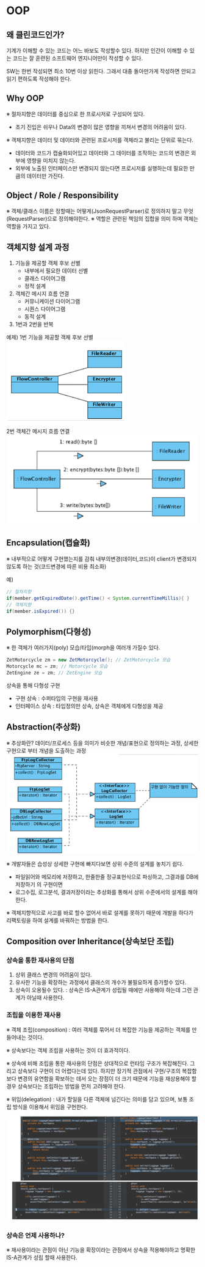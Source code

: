 # OOP

## 왜 클린코드인가?
기계가 이해할 수 있는 코드는 어느 바보도 작성할수 있다. 하지만 인간이 이해할 수 있는 코드는 잘 훈련된 소프트웨어 엔지니어만이 작성할 수 있다. 

SW는 한번 작성되면 최소 10번 이상 읽힌다. 그래서 대충 돌아만가게 작성하면 안되고 읽기 편하도록 작성해야 한다.

## Why OOP
※ 절차지향은 데이터를 중심으로 한 프로시저로 구성되어 있다.
- 초기 진입은 쉬우나 Data의 변경이 많은 영향을 끼쳐서 변경의 어려움이 있다. 

※ 객체지향은 데이터 및 데이터와 관련된 프로시저를 객체라고 불리는 단위로 묶는다.
- 데이터와 코드가 캡슐화되어있고 데이터와 그 데이터를 조작하는 코드의 변경은 외부에 영향을 미치지 않는다.
- 외부에 노출된 인터페이스만 변경되지 않는다면 프로시저를 실행하는데 필요한 만큼의 데이터만 가진다.

## Object / Role / Responsibility
※ 객체/클래스 이름은 정할때는 어떻게(JsonRequestParser)로 정의하지 말고 무엇(RequestParser)으로 정의해야한다. 
※ 역할은 관련된 책임의 집합을 의미 하며 객체는 역할을 가지고 있다. 

## 객체지향 설계 과정 
1. 기능을 제공할 객체 후보 선별
	- 내부에서 필요한 데이터 선별
	- 클래스 다이어그램
	- 정적 설계
2. 객체간 메시지 흐름 연결
	- 커뮤니케이션 다이어그램
	- 시퀀스 다이어그램
	- 동적 설계
3. 1번과 2번을 반복

예제) 1번 기능을 제공할 객체 후보 선별
<img src="./images/객체설계-1단계.png" > 	

2번 객체간 메시지 흐름 연결
<img src="./images/객체설계-2단계.png" > 	

## Encapsulation(캡슐화)
※ 내부적으로 어떻게 구현했는지를 감춰 내부의변경(데이터,코드)이 client가 변경되지 않도록 하는 것(코드변경에 따른 비용 최소화)

예)
```java
// 절차지향
if(member.getExpiredDate().getTime() < System.currentTimeMillis){ }
// 객체지향 
if(member.isExpired()) {}

```

## Polymorphism(다형성)
※ 한 객체가 여러가지(poly) 모습/타입(morph을 여러개 가질수 있다. 

```java
ZetMotorcycle zm = new ZetMotorcycle(); // ZetMotorcycle 모습
Motorcycle mc = zm; // Motorcycle 모습
ZetEngine ze = zm; // ZetEngine 모습
```
상속을 통해 다형성 구현
- 구현 상속 : 수퍼타입의 구현을 재사용
- 인터페이스 상속 : 타입정의만 상속, 상속은 객체에게 다형성을 제공

## Abstraction(추상화)
※ 추상화란? 데이터/프로세스 등을 의미가 비슷한 개념/표현으로 정의하는 과정, 상세한 구현으로 부터 개념을 도출하는 과정
<img src="./images/추상화.png" > 	

※ 개발자들은 습성상 상세한 구현에 빠지다보면 상위 수준의 설계를 놓치기 쉽다.
- 파일읽어와 메모리에 저장하고, 한줄한줄 정규표현식으로 파싱하고, 그결과를 DB에 저장하기 의 구현이면
- 로그수집, 로그분석, 결과저장이라는 추상화를 통해서 상위 수준에서의 설계를 해야한다. 

※  객체지향적으로 사고를 바로 할수 없어서 바로 설계를 못하기 때문에 개발을 하다가 리팩토링을 하여 설계를 바꿔하는 방법을 한다. 

## Composition over Inheritance(상속보단 조립)

### 상속을 통한 재사용의 단점
1. 상위 클래스 변경의 어려움이 있다.
2. 유사한 기능을 확장하는 과정에서 클래스의 개수가 불필요하게 증가할수 있다.
3. 상속이 오용될수 있다. : 상속은 IS-A관계가 성립될 때에만 사용해야 하는데 그런 관계가 아닐때 사용한다.

### 조립을 이용한 재사용
 ※ 객체 조립(composition) : 여러 객체를 묶어서 더 복잡한 기능을 제공하는 객체를 만들어내는 것이다.

 ※ 상속보다는 객체 조립을 사용하는 것이 더 효과적이다.
 
 ※ 상속에 비해 조립을 통한 재사용의 단점은 상대적으로 런타임 구조가 복잡해진다. 그리고 상속보다 구현이 더 어렵다는데 있다. 하지만 장기적 관점에서 구현/구조의 복잡함보다 변경의 유연함을 확보하는 데서 오는 장점이 더 크기 때문에 기능을 재상용해야 할 경우 상속보다는 조립하는 방법을 먼저 고려해야 한다.
 
 ※ 위임(delegation) : 내가 할일을 다른 객체에 넘긴다는 의미를 담고 있으며, 보통 조립 방식을 이용해서 위임을 구현한다.

 <img src="./images/composition.png" > 

### 상속은 언제 사용하나?
 ※ 재사용이라는 관점이 아닌 기능을 확장이라는 관점에서 상속을 적용해야하고 명확한 IS-A관계가 성립 할때 사용한다.

